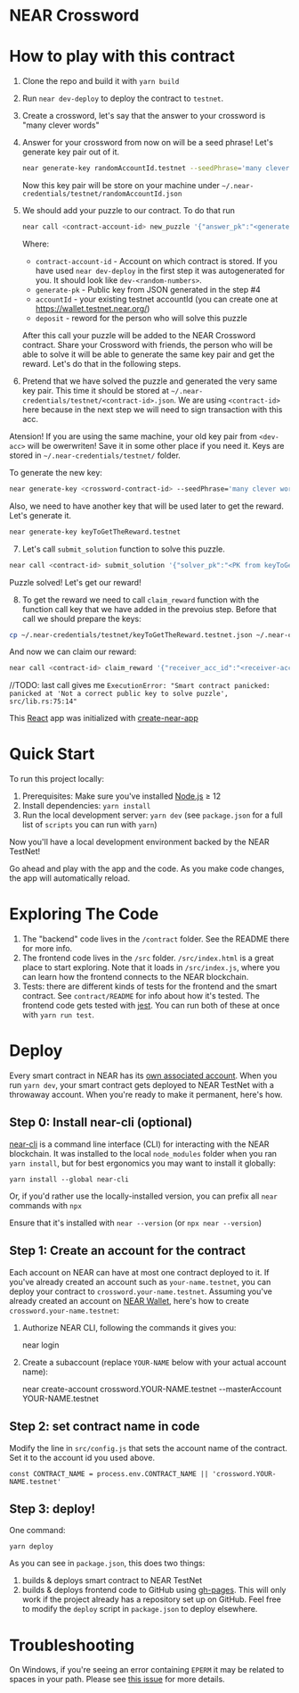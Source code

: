 NEAR Crossword
==================

How to play with this contract
===============================
1. Clone the repo and build it with `yarn build`
2. Run `near dev-deploy` to deploy the contract to `testnet`.
3. Create a crossword, let's say that the answer to your crossword is "many clever words"
4. Answer for your crossword from now on will be a seed phrase! Let's generate key pair out of it.

   ```bash
   near generate-key randomAccountId.testnet --seedPhrase='many clever words'
   ```

   Now this key pair will be store on your machine under `~/.near-credentials/testnet/randomAccountId.json`

5. We should add your puzzle to our contract. To do that run
   
   ```bash
   near call <contract-account-id> new_puzzle '{"answer_pk":"<generated-pk>"}' --accountId=<signer-acc-id> --deposit=10
   ```
   Where:
      - `contract-account-id` - Account on which contract is stored. If you have used `near dev-deploy` in the first step it was autogenerated for you. It should look like `dev-<random-numbers>`.
      - `generate-pk` - Public key from JSON generated in the step #4
      - `accountId` - your existing testnet accountId (you can create one at https://wallet.testnet.near.org/)
      - `deposit` - reword for the person who will solve this puzzle
   
   After this call your puzzle will be added to the NEAR Crossword contract. Share your Crossword with friends, the person who will be able to solve it will be able to generate the same key pair and get the reward. Let's do that in the following steps.

6. Pretend that we have solved the puzzle and generated the very same key pair. This time it should be stored at `~/.near-credentials/testnet/<contract-id>.json`. We are using `<contract-id>` here because in the next step we will need to sign transaction with this acc.

Atension! If you are using the same machine, your old key pair from `<dev-acc>` will be owerwriten! Save it in some other place if you need it. Keys are stored in `~/.near-credentials/testnet/` folder.

To generate the new key:
```bash
near generate-key <crossword-contract-id> --seedPhrase='many clever words'
```

Also, we need to have another key that will be used later to get the reward. Let's generate it.

```bash
near generate-key keyToGetTheReward.testnet
```

7. Let's call `submit_solution` function to solve this puzzle.

```bash
near call <contract-id> submit_solution '{"solver_pk":"<PK from keyToGetTheReward.testnet>"}' --accountId=<contract-id>
```

Puzzle solved! Let's get our reward!

8. To get the reward we need to call `claim_reward` function with the function call key that we have added in the prevoius step. Before that call we should prepare the keys:

```bash
cp ~/.near-credentials/testnet/keyToGetTheReward.testnet.json ~/.near-credentials/testnet/<contract-id>.json
```

And now we can claim our reward:

```bash
near call <contract-id> claim_reward '{"receiver_acc_id":"<receiver-acc>", "memo":"Victory!"}' --accountId=<contract-id>
```

//TODO: last call gives me `ExecutionError: "Smart contract panicked: panicked at 'Not a correct public key to solve puzzle', src/lib.rs:75:14"`

This [React] app was initialized with [create-near-app]

Quick Start
===========

To run this project locally:

1. Prerequisites: Make sure you've installed [Node.js] ≥ 12
2. Install dependencies: `yarn install`
3. Run the local development server: `yarn dev` (see `package.json` for a
   full list of `scripts` you can run with `yarn`)

Now you'll have a local development environment backed by the NEAR TestNet!

Go ahead and play with the app and the code. As you make code changes, the app will automatically reload.

Exploring The Code
==================

1. The "backend" code lives in the `/contract` folder. See the README there for
   more info.
2. The frontend code lives in the `/src` folder. `/src/index.html` is a great
   place to start exploring. Note that it loads in `/src/index.js`, where you
   can learn how the frontend connects to the NEAR blockchain.
3. Tests: there are different kinds of tests for the frontend and the smart
   contract. See `contract/README` for info about how it's tested. The frontend
   code gets tested with [jest]. You can run both of these at once with `yarn
   run test`.

Deploy
======

Every smart contract in NEAR has its [own associated account][NEAR accounts]. When you run `yarn dev`, your smart contract gets deployed to NEAR TestNet with a throwaway account. When you're ready to make it permanent, here's how.

Step 0: Install near-cli (optional)
-------------------------------------

[near-cli] is a command line interface (CLI) for interacting with the NEAR blockchain. It was installed to the local `node_modules` folder when you ran `yarn install`, but for best ergonomics you may want to install it globally:

    yarn install --global near-cli

Or, if you'd rather use the locally-installed version, you can prefix all `near` commands with `npx`

Ensure that it's installed with `near --version` (or `npx near --version`)

Step 1: Create an account for the contract
------------------------------------------

Each account on NEAR can have at most one contract deployed to it. If you've already created an account such as `your-name.testnet`, you can deploy your contract to `crossword.your-name.testnet`. Assuming you've already created an account on [NEAR Wallet], here's how to create `crossword.your-name.testnet`:

1. Authorize NEAR CLI, following the commands it gives you:

      near login

2. Create a subaccount (replace `YOUR-NAME` below with your actual account name):

      near create-account crossword.YOUR-NAME.testnet --masterAccount YOUR-NAME.testnet

Step 2: set contract name in code
---------------------------------

Modify the line in `src/config.js` that sets the account name of the contract. Set it to the account id you used above.

    const CONTRACT_NAME = process.env.CONTRACT_NAME || 'crossword.YOUR-NAME.testnet'

Step 3: deploy!
---------------

One command:

    yarn deploy

As you can see in `package.json`, this does two things:

1. builds & deploys smart contract to NEAR TestNet
2. builds & deploys frontend code to GitHub using [gh-pages]. This will only work if the project already has a repository set up on GitHub. Feel free to modify the `deploy` script in `package.json` to deploy elsewhere.

Troubleshooting
===============

On Windows, if you're seeing an error containing `EPERM` it may be related to spaces in your path. Please see [this issue](https://github.com/zkat/npx/issues/209) for more details.


  [React]: https://reactjs.org/
  [create-near-app]: https://github.com/near/create-near-app
  [Node.js]: https://nodejs.org/en/download/package-manager/
  [jest]: https://jestjs.io/
  [NEAR accounts]: https://docs.near.org/docs/concepts/account
  [NEAR Wallet]: https://wallet.testnet.near.org/
  [near-cli]: https://github.com/near/near-cli
  [gh-pages]: https://github.com/tschaub/gh-pages
